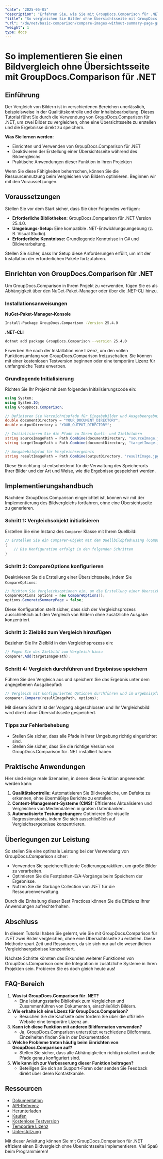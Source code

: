 ```yaml
---
"date": "2025-05-05"
"description": "Erfahren Sie, wie Sie mit GroupDocs.Comparison für .NET Bilder vergleichen, ohne eine Übersichtsseite zu erstellen. Optimieren Sie Ihren Workflow effizient."
"title": "So vergleichen Sie Bilder ohne Übersichtsseite mit GroupDocs.Comparison für .NET"
"url": "/de/net/basic-comparison/compare-images-without-summary-page-groupdocs-net/"
"weight": 1
type: docs
---
```

# So implementieren Sie einen Bildvergleich ohne Übersichtsseite mit GroupDocs.Comparison für .NET

## Einführung

Der Vergleich von Bildern ist in verschiedenen Bereichen unerlässlich, beispielsweise in der Qualitätskontrolle und der Inhaltsbearbeitung. Dieses Tutorial führt Sie durch die Verwendung von GroupDocs.Comparison für .NET, um zwei Bilder zu vergleichen, ohne eine Übersichtsseite zu erstellen und die Ergebnisse direkt zu speichern.

**Was Sie lernen werden:**
- Einrichten und Verwenden von GroupDocs.Comparison für .NET
- Deaktivieren der Erstellung einer Übersichtsseite während des Bildvergleichs
- Praktische Anwendungen dieser Funktion in Ihren Projekten

Wenn Sie diese Fähigkeiten beherrschen, können Sie die Ressourcennutzung beim Vergleichen von Bildern optimieren. Beginnen wir mit den Voraussetzungen.

## Voraussetzungen

Stellen Sie vor dem Start sicher, dass Sie über Folgendes verfügen:
- **Erforderliche Bibliotheken:** GroupDocs.Comparison für .NET Version 25.4.0.
- **Umgebungs-Setup:** Eine kompatible .NET-Entwicklungsumgebung (z. B. Visual Studio).
- **Erforderliche Kenntnisse:** Grundlegende Kenntnisse in C# und Bildverarbeitung.

Stellen Sie sicher, dass Ihr Setup diese Anforderungen erfüllt, um mit der Installation der erforderlichen Pakete fortzufahren.

## Einrichten von GroupDocs.Comparison für .NET

Um GroupDocs.Comparison in Ihrem Projekt zu verwenden, fügen Sie es als Abhängigkeit über den NuGet-Paket-Manager oder über die .NET-CLI hinzu.

### Installationsanweisungen

**NuGet-Paket-Manager-Konsole**
```bash
Install-Package GroupDocs.Comparison -Version 25.4.0
```

**.NET-CLI**
```bash
dotnet add package GroupDocs.Comparison --version 25.4.0
```

Erwerben Sie nach der Installation eine Lizenz, um den vollen Funktionsumfang von GroupDocs.Comparison freizuschalten. Sie können mit einer kostenlosen Testversion beginnen oder eine temporäre Lizenz für umfangreiche Tests erwerben.

### Grundlegende Initialisierung

Richten Sie Ihr Projekt mit dem folgenden Initialisierungscode ein:

```csharp
using System;
using System.IO;
using GroupDocs.Comparison;

// Definieren Sie Verzeichnispfade für Eingabebilder und Ausgabeergebnisse
double documentDirectory = "YOUR_DOCUMENT_DIRECTORY";
double outputDirectory = "YOUR_OUTPUT_DIRECTORY";

// Initialisieren Sie die Pfade zu Ihren Quell- und Zielbildern
string sourceImagePath = Path.Combine(documentDirectory, "sourceImage.jpg");
string targetImagePath = Path.Combine(documentDirectory, "targetImage.jpg");

// Ausgabebildpfad für Vergleichsergebnis
string resultImagePath = Path.Combine(outputDirectory, "resultImage.jpg");
```

Diese Einrichtung ist entscheidend für die Verwaltung des Speicherorts Ihrer Bilder und der Art und Weise, wie die Ergebnisse gespeichert werden.

## Implementierungshandbuch

Nachdem GroupDocs.Comparison eingerichtet ist, können wir mit der Implementierung des Bildvergleichs fortfahren, ohne eine Übersichtsseite zu generieren.

### Schritt 1: Vergleichsobjekt initialisieren

Erstellen Sie eine Instanz des `Comparer` Klasse mit Ihrem Quellbild:

```csharp
// Erstellen Sie ein Comparer-Objekt mit dem Quellbildpfad\using (Comparer comparer = new Comparer(sourceImagePath))
{
    // Die Konfiguration erfolgt in den folgenden Schritten
}
```

### Schritt 2: CompareOptions konfigurieren

Deaktivieren Sie die Erstellung einer Übersichtsseite, indem Sie `CompareOptions`:

```csharp
// Richten Sie Vergleichsoptionen ein, um die Erstellung einer Übersichtsseite zu vermeiden
CompareOptions options = new CompareOptions();
options.GenerateSummaryPage = false;
```

Diese Konfiguration stellt sicher, dass sich der Vergleichsprozess ausschließlich auf den Vergleich von Bildern ohne zusätzliche Ausgabe konzentriert.

### Schritt 3: Zielbild zum Vergleich hinzufügen

Beziehen Sie Ihr Zielbild in den Vergleichsprozess ein:

```csharp
// Fügen Sie das Zielbild zum Vergleich hinzu
comparer.Add(targetImagePath);
```

### Schritt 4: Vergleich durchführen und Ergebnisse speichern

Führen Sie den Vergleich aus und speichern Sie das Ergebnis unter dem angegebenen Ausgabepfad:

```csharp
// Vergleich mit konfigurierten Optionen durchführen und im Ergebnispfad speichern
comparer.Compare(resultImagePath, options);
```

Mit diesem Schritt ist der Vorgang abgeschlossen und Ihr Vergleichsbild wird direkt ohne Übersichtsseite gespeichert.

### Tipps zur Fehlerbehebung

- Stellen Sie sicher, dass alle Pfade in Ihrer Umgebung richtig eingerichtet sind.
- Stellen Sie sicher, dass Sie die richtige Version von GroupDocs.Comparison für .NET installiert haben.

## Praktische Anwendungen

Hier sind einige reale Szenarien, in denen diese Funktion angewendet werden kann:
1. **Qualitätskontrolle:** Automatisieren Sie Bildvergleiche, um Defekte zu erkennen, ohne übermäßige Berichte zu erstellen.
2. **Content-Management-Systeme (CMS):** Effizientes Aktualisieren und Vergleichen von Mediendateien in großen Datenbanken.
3. **Automatisierte Testumgebungen:** Optimieren Sie visuelle Regressionstests, indem Sie sich ausschließlich auf Vergleichsergebnisse konzentrieren.

## Überlegungen zur Leistung

So stellen Sie eine optimale Leistung bei der Verwendung von GroupDocs.Comparison sicher:
- Verwenden Sie speichereffiziente Codierungspraktiken, um große Bilder zu verarbeiten.
- Optimieren Sie die Festplatten-E/A-Vorgänge beim Speichern der Ergebnisse.
- Nutzen Sie die Garbage Collection von .NET für die Ressourcenverwaltung.

Durch die Einhaltung dieser Best Practices können Sie die Effizienz Ihrer Anwendungen aufrechterhalten.

## Abschluss

In diesem Tutorial haben Sie gelernt, wie Sie mit GroupDocs.Comparison für .NET zwei Bilder vergleichen, ohne eine Übersichtsseite zu erstellen. Diese Methode spart Zeit und Ressourcen, da sie sich nur auf die wesentlichen Vergleichsergebnisse konzentriert.

Nächste Schritte könnten das Erkunden weiterer Funktionen von GroupDocs.Comparison oder die Integration in zusätzliche Systeme in Ihren Projekten sein. Probieren Sie es doch gleich heute aus!

## FAQ-Bereich

1. **Was ist GroupDocs.Comparison für .NET?**
   - Eine leistungsstarke Bibliothek zum Vergleichen und Zusammenführen von Dokumenten, einschließlich Bildern.
2. **Wie erhalte ich eine Lizenz für GroupDocs.Comparison?**
   - Besuchen Sie die Kaufseite oder fordern Sie über die offizielle Website eine temporäre Lizenz an.
3. **Kann ich diese Funktion mit anderen Bildformaten verwenden?**
   - Ja, GroupDocs.Comparison unterstützt verschiedene Bildformate. Einzelheiten finden Sie in der Dokumentation.
4. **Welche Probleme treten häufig beim Einrichten von GroupDocs.Comparison auf?**
   - Stellen Sie sicher, dass alle Abhängigkeiten richtig installiert und die Pfade genau konfiguriert sind.
5. **Wie kann ich zur Verbesserung dieser Funktion beitragen?**
   - Beteiligen Sie sich an Support-Foren oder senden Sie Feedback direkt über deren Kontaktkanäle.

## Ressourcen

- [Dokumentation](https://docs.groupdocs.com/comparison/net/)
- [API-Referenz](https://reference.groupdocs.com/comparison/net/)
- [Herunterladen](https://releases.groupdocs.com/comparison/net/)
- [Kaufen](https://purchase.groupdocs.com/buy)
- [Kostenlose Testversion](https://releases.groupdocs.com/comparison/net/)
- [Temporäre Lizenz](https://purchase.groupdocs.com/temporary-license/)
- [Unterstützung](https://forum.groupdocs.com/c/comparison/)

Mit dieser Anleitung können Sie mit GroupDocs.Comparison für .NET effizient einen Bildvergleich ohne Übersichtsseite implementieren. Viel Spaß beim Programmieren!